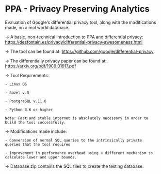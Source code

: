 # PPA - Privacy Preserving Analytics
Evaluation of Google's differential privacy tool, along with the modifications made, on a real world database.

-> A basic, non-technical introduction to PPA and differential privacy: https://desfontain.es/privacy/differential-privacy-awesomeness.html

-> The tool can be found at: https://github.com/google/differential-privacy

-> The differentially privacy paper can be found at:  https://arxiv.org/pdf/1909.01917.pdf

-> Tool Requirements: 

    - Linux OS

    - Bazel v.3
    
    - PostgreSQL v.11.0
    
    - Python 3.6 or higher

    Note: Fast and stable internet is absolutely necessary in order to build the tool successfully. 

-> Modifications made include:

    - Conversion of normal SQL queries to the intrinsically private queries that the tool requires
    
    - Improvement in performance overhead using a different mechanism to calculate lower and upper bounds.

-> Database.zip contains the SQL files to create the testing database.

